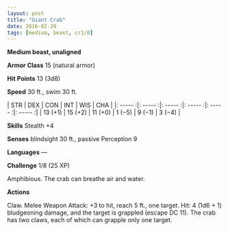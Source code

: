 ```yaml
---
layout: post
title: "Giant Crab"
date: 2016-02-29
tags: [medium, beast, cr1/8]
---
```


**Medium beast, unaligned**

**Armor Class** 15 (natural armor)

**Hit Points** 13 (3d8)

**Speed** 30 ft., swim 30 ft.

|   STR   |   DEX   |   CON   |   INT   |   WIS   |   CHA   |
|: ----- :|: ----- :|: ----- :|: ----- :|: ----- :|: ----- :|
| 13 (+1) | 15 (+2) | 11 (+0) | 1 (−5) | 9 (−1) | 3 (−4) |

**Skills** Stealth +4 

**Senses** blindsight 30 ft., passive Perception 9 

**Languages** — 

**Challenge** 1/8 (25 XP)

 Amphibious. The crab can breathe air and water. 

**Actions** 

Claw. Melee Weapon Attack: +3 to hit, reach 5 ft., one target. Hit: 4 (1d6 + 1) bludgeoning damage, and the target is grappled (escape DC 11). The crab has two claws, each of which can grapple only one target.
